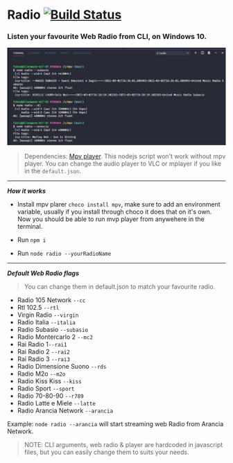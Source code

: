 # Radio [![Build Status](https://www.travis-ci.com/Dragod/Radio.svg?branch=main)](https://www.travis-ci.com/Dragod/Radio)
### Listen your favourite Web Radio from CLI, on Windows 10.

![img](./assets/radio.png)

> Dependencies: [Mpv player](https://mpv.io/installation).
This nodejs script won't work without mpv player. You can change the audio player to VLC or mplayer if you like in the ```default.json```.
---
***How it works***

- Install mpv plarer ```choco install mpv```, make sure to add an environment variable, usually if you install through choco it does that on it's own. Now you should be able to run mvp player from anywehere in the terminal.

- Run ```npm i```

- Run ```node radio --yourRadioName```
---
***Default Web Radio flags***
> You can change them in default.json to match your favourite radio.

- Radio 105 Network ```--cc```
- Rtl 102.5 ```--rtl```
- Virgin Radio ```--virgin```
- Radio Italia ```--italia```
- Radio Subasio ```--subasio```
- Radio Montercarlo 2 ```--mc2```
- Rai Radio 1```--rai1```
- Rai Radio 2 ```--rai2```
- Rai Radio 3 ```--rai3```
- Radio Dimensione Suono ```--rds```
- Radio M2o ```--m2o```
- Radio Kiss Kiss ```--kiss```
- Radio Sport ```--sport```
- Radio 70-80-90 ```--r789```
- Radio Latte e Miele ```--latte```
- Radio Arancia Network ```--arancia```

Example: ```node radio --arancia``` will start streaming web Radio from Arancia Network.

> NOTE: CLI arguments, web radio & player are hardcoded in javascript files, but you can easily change them to suits your needs.